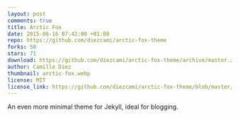 ```yaml
---
layout: post
comments: true
title: Arctic Fox
date: 2015-06-16 07:42:00 +01:00
repo: https://github.com/diezcami/arctic-fox-theme
forks: 58
stars: 71
download: https://github.com/diezcami/arctic-fox-theme/archive/master.zip
author: Camille Diez
thumbnail: arctic-fox.webp
license: MIT
license_link: https://github.com/diezcami/arctic-fox-theme/blob/master/LICENSE
---
```


An even more minimal theme for Jekyll, ideal for blogging.

